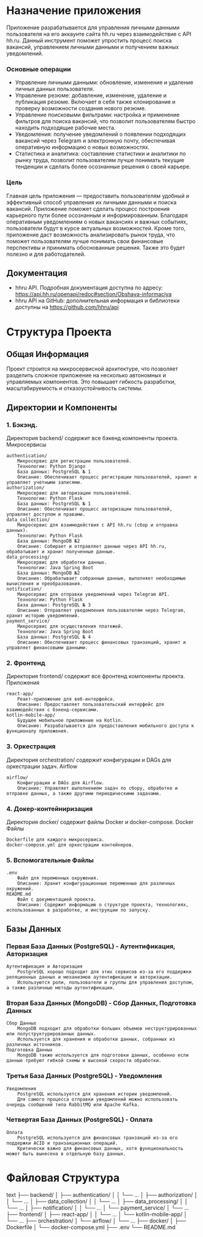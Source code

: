 # Назначение приложения

Приложение разрабатывается для управления личными данными пользователя на его 
аккаунте сайта hh.ru через взаимодействие с API hh.ru. Данный инструмент 
поможет упростить процесс поиска вакансий, управлением личными данными и получением 
важных уведомлений.

### Основные операции
* Управление личными данными: обновление, изменение и удаление личных данных пользователя.
* Управление резюме: добавление, изменение, удаление и публикация резюме. Включает в себя 
также клонирование и проверку возможности создания нового резюме.
* Управление поисковыми фильтрами: настройка и применение фильтров для поиска вакансий, что позволит пользователям 
быстро находить подходящие рабочие места.
* Уведомления: получение уведомлений о появлении подходящих вакансий через Telegram и электронную 
почту, обеспечивая оперативную информацию о новых возможностях.
* Статистика и аналитика: составление статистики и аналитики по рынку труда, позволит пользователям
лучше понимать текущие тенденции и сделать более осознанные решения о своей карьере.

### Цель
Главная цель приложения — предоставить пользователям удобный и эффективный способ управления их 
личными данными и поиска вакансий. Приложение поможет сделать процесс построения карьерного пути 
более осознанным и информированным. Благодаря оперативным уведомлениям о новых вакансиях и важных 
событиях, пользователи будут в курсе актуальных возможностей. Кроме того, приложение даст возможность
анализировать рынок труда, что поможет пользователям лучше понимать свои финансовые перспективы и 
принимать обоснованные решения. Также это будет полезно и для работодателей.



## Документация

* hhru API.  Подробная документация доступна по адресу:  https://api.hh.ru/openapi/redoc#section/Obshaya-informaciya
* hhru API на GitHub: дополнительная информация и библиотеки доступны на https://github.com/hhru/api

# Структура Проекта

## Общая Информация
Проект строится на микросервисной архитектуре, что позволяет разделить сложное приложение на 
несколько автономных и управляемых компонентов. Это повышает гибкость разработки, 
масштабируемость и отказоустойчивость системы.

## Директории и Компоненты

### 1. Бэкэнд.
Директория backend/ содержит все бэкенд компоненты проекта.
Микросервисы

    authentication/
        Микросервис для регистрации пользователей.
        Технологии: Python Django
        База данных: PostgreSQL № 1
        Описание: Обеспечивает процесс регистрации пользователей, хранит и управляет учетными записями.
    authorization/
        Микросервис для авторизации пользователей.
        Технологии: Python Flask
        База данных: PostgreSQL № 1
        Описание: Обеспечивает процесс авторизации пользователей, управляет доступом и правами.
    data_collection/
        Микросервис для взаимодействия с API hh.ru (сбор и отправка данных).
        Технологии: Python Flask
        База данных: MongoDB №2
        Описание: Собирает и отправляет данные через API hh.ru, обрабатывает и хранит полученные данные.
    data_processing/
        Микросервис для обработки данных.
        Технологии: Java Spring Boot
        База данных: MongoDB №2
        Описание: Обрабатывает собранные данные, выполняет необходимые вычисления и преобразования.
    notification/
        Микросервис для отправки уведомлений через Telegram API.
        Технологии: Python Flask
        База данных: PostgreSQL № 3
        Описание: Отправляет уведомления пользователям через Telegram, хранит историю уведомлений.
    payment_service/
        Микросервис для осуществления платежей.
        Технологии: Java Spring Boot
        База данных: PostgreSQL № 4
        Описание: Обеспечивает процесс финансовых транзакций, хранит и управляет финансовыми данными.

### 2. Фронтенд
Директория frontend/ содержит все фронтенд компоненты проекта.
Приложения

    react-app/
        Реакт-приложение для веб-интерфейса.
        Описание: Предоставляет пользовательский интерфейс для взаимодействия с бэкенд-сервисами.
    kotlin-mobile-app/
        Будущее мобильное приложение на Kotlin.
        Описание: Разрабатывается для предоставления мобильного доступа к функционалу приложения.

### 3. Оркестрация
Директория orchestration/ содержит конфигурации и DAGs для оркестрации задач.
Airflow

    airflow/
        Конфигурации и DAGs для Airflow.
        Описание: Управляет выполнением задач по сбору, обработке и отправке данных, а также другими периодическими задачами.

### 4. Докер-контейниризация
Директория docker/ содержит файлы Docker и docker-compose.
Docker Файлы

    Dockerfile для каждого микросервиса.
    docker-compose.yml для оркестрации контейнеров.

### 5. Вспомогательные Файлы

    .env
        Файл для переменных окружения.
        Описание: Хранит конфигурационные переменные для различных окружений.
    README.md
        Файл с документацией проекта.
        Описание: Содержит информацию о структуре проекта, технологиях, использованных в разработке, и инструкции по запуску.

## Базы Данных
### Первая База Данных (PostgreSQL) - Аутентификация, Авторизация

    Аутентификация и Авторизация
        PostgreSQL хорошо подходит для этих сервисов из-за его поддержки реляционных данных и механизмов аутентификации и авторизации.
        Используются роли, пользователи и группы для управления доступом, а также различные методы аутентификации.

### Вторая База Данных (MongoDB) - Сбор Данных, Подготовка Данных

    Сбор Данных
        MongoDB подходит для обработки больших объемов неструктурированных или полуструктурированных данных.
        Используется для хранения и обработки данных, собранных из различных источников.
    Подготовка Данных
        MongoDB также используется для подготовки данных, особенно если данные требуют гибкой схемы и высокой скорости обработки.

### Третья База Данных (PostgreSQL) - Уведомления

    Уведомления
        PostgreSQL используется для хранения истории уведомлений.
        Для самого процесса отправки уведомлений можно использовать очередь сообщений типа RabbitMQ или Apache Kafka.

### Четвертая База Данных (PostgreSQL) - Оплата

    Оплата
        PostgreSQL используется для финансовых транзакций из-за его поддержки ACID и транзакционных операций.
        Критически важно для финансовых данных, хотя функциональность может быть вынесена в отдельную базу данных.



#  Файловая Структура


text
├── backend/
│   ├── authentication/
│   │   └── ...
│   ├── authorization/
│   │   └── ...
│   ├── data_collection/
│   │   └── ...
│   ├── data_processing/
│   │   └── ...
│   ├── notification/
│   │   └── ...
│   └── payment_service/
│       └── ...
├── frontend/
│   ├── react-app/
│   │   └── ...
│   └── kotlin-mobile-app/
│       └── ...
├── orchestration/
│   └── airflow/
│       └── ...
├── docker/
│   ├── Dockerfile
│   └── docker-compose.yml
├── .env
└── README.md
